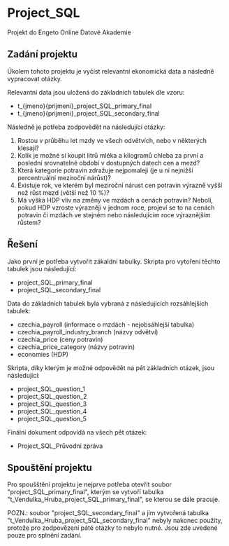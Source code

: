 # Project_SQL
Projekt do Engeto Online Datové Akademie

## Zadání projektu
Úkolem tohoto projektu je vyčíst relevantní ekonomická data a následně vypracovat otázky.

Relevantní data jsou uložená do základních tabulek dle vzoru:
- t_{jmeno}{prijmeni}_project_SQL_primary_final
- t_{jmeno}{prijmeni}_project_SQL_secondary_final

Následně je potřeba zodpovědět na následující otázky:
1. Rostou v průběhu let mzdy ve všech odvětvích, nebo v některých klesají?
2. Kolik je možné si koupit litrů mléka a kilogramů chleba za první a poslední srovnatelné období v dostupných datech cen a mezd?
3. Která kategorie potravin zdražuje nejpomaleji (je u ní nejnižší percentruální meziroční nárůst)?
4. Existuje rok, ve kterém byl meziroční nárust cen potravin výrazně vyšší než růst mezd (větší než 10 %)?
5. Má výška HDP vliv na změny ve mzdách a cenách potravin? Neboli, pokud HDP vzroste výrazněji v jednom roce, projeví se to na cenách potravin či mzdách ve stejném nebo následujícím roce výraznějším růstem?

## Řešení
Jako první je potřeba vytvořit zákaldní tabulky. Skripta pro vytoření těchto tabulek jsou následující:
- project_SQL_primary_final
- project_SQL_secondary_final

Data do základních tabulek byla vybraná z následujících rozsáhlejších tabulek:
- czechia_payroll (informace o mzdách - nejobsáhlejší tabulka)
- czechia_payroll_industry_branch (názvy odvětví)
- czechia_price (ceny potravin)
- czechia_price_category (názvy potravin)
- economies (HDP)

Skripta, díky kterým je možné odpovědět na pět základních otázek, jsou následující:
- project_SQL_question_1
- project_SQL_question_2
- project_SQL_question_3
- project_SQL_question_4
- project_SQL_question_5

Finální dokument odpovídá na všech pět otázek:
- Project_SQL_Průvodní zpráva

## Spouštění projektu
Pro spoušštění projektu je nejprve potřeba otevřít soubor "project_SQL_primary_final", kterým se vytvoří tabulka "t_Vendulka_Hruba_project_SQL_primary_final", se kterou se dále pracuje.

POZN.: soubor "project_SQL_secondary_final" a jím vytvořená tabulka "t_Vendulka_Hruba_project_SQL_secondary_final" nebyly nakonec použity, protože pro zodpovězení páté otázky to nebylo nutné. Jsou zde uvedené pouze pro splnění zadání.
